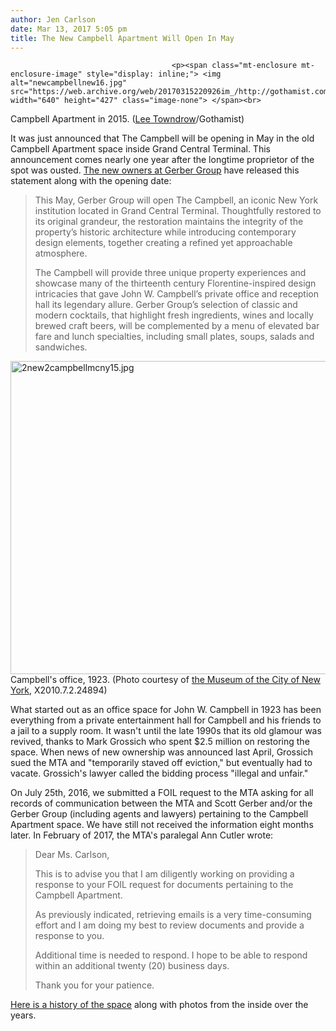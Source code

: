 ```yaml
---
author: Jen Carlson
date: Mar 13, 2017 5:05 pm
title: The New Campbell Apartment Will Open In May
---
```


	
										<p><span class="mt-enclosure mt-enclosure-image" style="display: inline;"> <img alt="newcampbellnew16.jpg" src="https://web.archive.org/web/20170315220926im_/http://gothamist.com/attachments/arts_jen/newcampbellnew16.jpg" width="640" height="427" class="image-none"> </span><br>
<span class="photo_caption">Campbell Apartment in 2015. (<a href="https://web.archive.org/web/20170315220926/http://leetowndrow.com/">Lee Towndrow</a>/Gothamist)</span></p>

<p>It was just announced that The Campbell will be opening in May in the old Campbell Apartment space inside Grand Central Terminal. This announcement comes nearly one year after the longtime proprietor of the spot was ousted. <a href="https://web.archive.org/web/20170315220926/http://gothamist.com/2016/04/07/campbell_apartment_club.php">The new owners at Gerber Group</a> have released this statement along with the opening date:</p>

<blockquote>This May, Gerber Group will open The Campbell, an iconic New York institution located in Grand Central Terminal. Thoughtfully restored to its original grandeur, the restoration maintains the integrity of the property&#x2019;s historic architecture while introducing contemporary design elements, together creating a refined yet approachable atmosphere. 

<p>The Campbell will provide three unique property experiences and showcase many of the thirteenth century Florentine-inspired design intricacies that gave John W. Campbell&#x2019;s private office and reception hall its legendary allure. Gerber Group&#x2019;s selection of classic and modern cocktails, that highlight fresh ingredients, wines and locally brewed craft beers, will be complemented by a menu of elevated bar fare and lunch specialties, including small plates, soups, salads and sandwiches.</p></blockquote> <p></p>

<p><span class="mt-enclosure mt-enclosure-image" style="display: inline;"> <img alt="2new2campbellmcny15.jpg" src="https://web.archive.org/web/20170315220926im_/http://gothamist.com/attachments/arts_jen/2new2campbellmcny15.jpg" width="640" height="501" class="image-none"> </span><br>
<span class="photo_caption">Campbell&apos;s office, 1923. (Photo courtesy of <a href="https://web.archive.org/web/20170315220926/http://collections.mcny.org/">the Museum of the City of New York</a>, X2010.7.2.24894)</span></p>

<p>What started out as an office space for John W. Campbell in 1923 has been everything from a private entertainment hall for Campbell and his friends to a jail to a supply room. It wasn&apos;t until the late 1990s that its old glamour was revived, thanks to Mark Grossich who spent $2.5 million on restoring the space. When news of new ownership was announced last April, Grossich sued the MTA and &quot;temporarily staved off eviction,&quot; but eventually had to vacate. Grossich&apos;s lawyer called the bidding process &quot;illegal and unfair.&quot; </p>

<p>On July 25th, 2016, we submitted a FOIL request to the MTA asking for all records of communication between the MTA and Scott Gerber and/or the Gerber Group (including agents and lawyers) pertaining to the Campbell Apartment space. We have still not received the information eight months later. In February of 2017, the MTA&apos;s paralegal Ann Cutler wrote:</p>

<blockquote>Dear Ms. Carlson,

<p>This is to advise you that I am diligently working on providing a response to your FOIL request for documents pertaining to the Campbell Apartment.</p>

<p>As previously indicated, retrieving emails is a very time-consuming effort and I am doing my best to review documents and provide a response to you.</p>

<p>Additional time is needed to respond.  I hope to be able to respond within an additional twenty (20) business days.</p>

<p>Thank you for your patience.</p></blockquote><p></p>

<p><a href="https://web.archive.org/web/20170315220926/http://gothamist.com/2015/12/10/campbell_apartment_grand_central.php">Here is a history of the space</a> along with photos from the inside over the years.</p>					
										
									
				